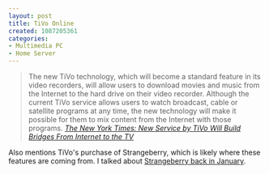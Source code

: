 ```yaml
--- 
layout: post
title: TiVo Online
created: 1087205361
categories: 
- Multimedia PC
- Home Server
---
```

<blockquote>The new TiVo technology, which will become a standard feature in its video recorders, will allow users to download movies and music from the Internet to the hard drive on their video recorder. Although the current TiVo service allows users to watch broadcast, cable or satellite programs at any time, the new technology will make it possible for them to mix content from the Internet with those programs.
<cite><a href="http://www.nytimes.com/2004/06/09/technology/09net.html?ex=1402113600&#38;en=7bd25f7836498ba2&#38;ei=5007&#38;partner=USERLAND">The New York Times: New Service by TiVo Will Build Bridges From Internet to the TV</a></cite>
</blockquote>

<p>Also mentions TiVo's purchase of Strangeberry, which is likely where these features are coming from. I talked about <a href="http://www.bmannconsulting.com/node/view/831">Strangeberry back in January</a>.</p>
